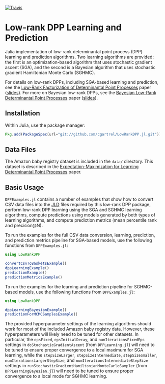 [![Travis](https://travis-ci.org/cgartrel/LowRankDPP.jl.svg?branch=master)](https://travis-ci.org/cgartrel/LowRankDPP.jl)

# Low-rank DPP Learning and Prediction
Julia implementation of low-rank determinantal point process (DPP) learning and
prediction algorithms.  Two learning algorithms are provided: the first is an
optimization-based algorithm that uses stochastic gradient ascent (SGA), and the
second is a Bayesian algorithm that uses stochastic gradient Hamiltonian Monte
Carlo (SGHMC).

For details on low-rank DPPs, including SGA-based learning and prediction, see
the [Low-Rank Factorization of Determinantal Point
Processes](http://ulrichpaquet.com/Papers/LowRankDPP2017.pdf) paper ([slides](https://drive.google.com/open?id=0BzbRNlai9LOqZGNKV0s4WnF6U2s)).  For more
on Bayesian low-rank DPPs, see the [Bayesian Low-Rank Determinantal Point
Processes](http://ulrichpaquet.com/Papers/RecSys-2016-DPP.pdf) paper ([slides](https://drive.google.com/open?id=0BzbRNlai9LOqNFpZUVd1b3QyMDA)).

## Installation
Within Julia, use the package manager:
```Julia
Pkg.add(PackageSpec(url="git://github.com/cgartrel/LowRankDPP.jl.git"))
```
## Data Files
The Amazon baby registry dataset is included in the `data/` directory.  This
dataset is described in the [Expectation-Maximization for Learning Determinantal
Point Processes](https://arxiv.org/abs/1411.1088) paper.

## Basic Usage
`DPPExamples.jl` contains a number of examples that show how to convert CSV data
files into the [JLD](https://github.com/JuliaIO/JLD.jl) files required by this
low-rank DPP package, perform low-rank DPP learning using the SGA and SGHMC
learning algorithms, compute predictions using models generated by both types of
learning algorithms, and compute prediction metrics (mean percentile rank and
precision@N).

To run the examples for the full CSV data conversion, learning, prediction, and
prediction metrics pipeline for SGA-based models, use the following functions
from `DPPExamples.jl`:
```Julia
using LowRankDPP

convertCsvToBasketsExample()
dppLearningExample()
predictionExample()
predictionMetricsExample()
```

To run the examples for the learning and prediction pipeline for SGHMC-based
models, use the following functions from `DPPExamples.jl`:
```Julia
using LowRankDPP

dppLearningBayesianExample()
predictionForMCMCSamplesExample()
```

The provided hyperparameter settings of the learning algorithms should work for
most of the included Amazon baby registry data.  However, these hyperparameters
will likely need to be tuned for other datasets.  In particular, the `epsFixed`,
`epsInitialDecay`, and `numIterationsFixedEps` settings in
`doStochasticGradientAscent` (from `DPPLearning.jl`) will need to be tuned to
ensure proper convergence to a local maximum for SGA learning, while the
`stepSizeLarger`, `stepSizeIntermediate`, `stepSizeSmaller`,
`numIterationsLargerStepSize`, and `numIterationsIntermediateStepSize` settings
in `runStochasticGradientHamiltonianMonteCarloSampler` (from
`DPPLearningBayesian.jl`) will need to be tuned to ensure proper convergence to
a local mode for SGHMC learning.      
